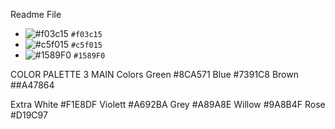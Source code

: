 Readme File

- ![#f03c15](https://placehold.co/15x15/f03c15/f03c15.png) `#f03c15`
- ![#c5f015](https://placehold.co/15x15/c5f015/c5f015.png) `#c5f015`
- ![#1589F0](https://placehold.co/15x15/1589F0/1589F0.png) `#1589F0`

COLOR PALETTE
3 MAIN Colors
Green #8CA571
Blue #7391C8
Brown ##A47864

Extra
White #F1E8DF
Violett #A692BA
Grey #A89A8E
Willow #9A8B4F
Rose #D19C97

